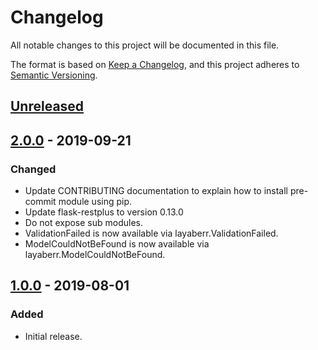 # Changelog
All notable changes to this project will be documented in this file.

The format is based on [Keep a Changelog](https://keepachangelog.com/en/1.0.0/),
and this project adheres to [Semantic Versioning](https://semver.org/spec/v2.0.0.html).

## [Unreleased]

## [2.0.0] - 2019-09-21
### Changed
- Update CONTRIBUTING documentation to explain how to install pre-commit module using pip.
- Update flask-restplus to version 0.13.0
- Do not expose sub modules.
- ValidationFailed is now available via layaberr.ValidationFailed.
- ModelCouldNotBeFound is now available via layaberr.ModelCouldNotBeFound.

## [1.0.0] - 2019-08-01
### Added
- Initial release.

[Unreleased]: https://github.tools.digital.engie.com/GEM-Py/layaberr/compare/v2.0.0...HEAD
[2.0.0]: https://github.tools.digital.engie.com/GEM-Py/layaberr/compare/v1.0.0...v2.0.0
[1.0.0]: https://github.tools.digital.engie.com/GEM-Py/layaberr/releases/tag/v1.0.0
